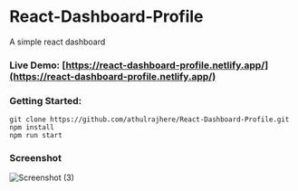 # React-Dashboard-Profile

A simple react dashboard

### Live Demo: [https://react-dashboard-profile.netlify.app/](https://react-dashboard-profile.netlify.app/)

### Getting Started:
```
git clone https://github.com/athulrajhere/React-Dashboard-Profile.git
npm install
npm run start
```
### Screenshot
![Screenshot (3)](https://github.com/athulrajhere/React-Dashboard-Profile/assets/47721687/4ce1393c-6842-4e4f-892a-663bf49c87f7)
